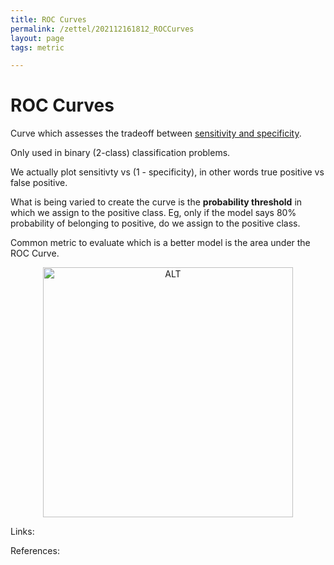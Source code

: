 ```yaml
---
title: ROC Curves
permalink: /zettel/202112161812_ROCCurves
layout: page
tags: metric

---
```

# ROC Curves

Curve which assesses the tradeoff between [sensitivity and specificity](202112161806_SensitivityandSpecificity).

Only used in binary (2-class) classification problems.

We actually plot sensitivty vs (1 - specificity), in other words true positive vs false positive. 

What is being varied to create the curve is the **probability threshold** in which we assign to the positive class. Eg, only if the model says 80% probability of belonging to positive, do we assign to the positive class.

Common metric to evaluate which is a better model is the area under the ROC Curve.

<center><img src="https://machinelearningmastery.com/wp-content/uploads/2018/08/ROC-Curve-Plot-for-a-No-Skill-Classifier-and-a-Logistic-Regression-Model.png"
     alt="ALT"
     class="center"
     style="width: 400px;" /></center>



Links: 

References: 

